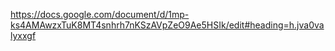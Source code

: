 ---
---
https://docs.google.com/document/d/1mp-ks4AMAwzxTuK8MT4snhrh7nKSzAVpZeO9Ae5HSIk/edit#heading=h.jva0valyxxgf